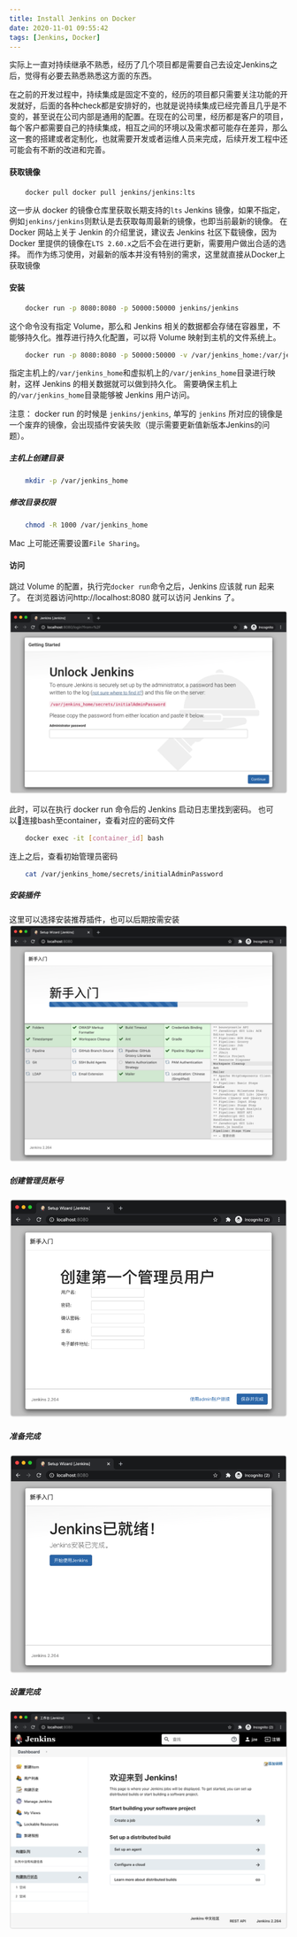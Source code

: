 ```yaml
---
title: Install Jenkins on Docker
date: 2020-11-01 09:55:42
tags: [Jenkins, Docker]
---
```


实际上一直对持续继承不熟悉，经历了几个项目都是需要自己去设定Jenkins之后，觉得有必要去熟悉熟悉这方面的东西。

<!--more-->

在之前的开发过程中，持续集成是固定不变的，经历的项目都只需要关注功能的开发就好，后面的各种check都是安排好的，也就是说持续集成已经完善且几乎是不变的，甚至说在公司内部是通用的配置。在现在的公司里，经历都是客户的项目，每个客户都需要自己的持续集成，相互之间的环境以及需求都可能存在差异，那么这一套的搭建或者定制化，也就需要开发或者运维人员来完成，后续开发工程中还可能会有不断的改进和完善。

#### 获取镜像
```sh
    docker pull docker pull jenkins/jenkins:lts
```
这一步从 docker 的镜像仓库里获取长期支持的`lts` Jenkins 镜像，如果不指定，例如`jenkins/jenkins`则默认是去获取每周最新的镜像，也即当前最新的镜像。
在 Docker 网站上关于 Jenkin 的介绍里说，建议去 Jenkins 社区下载镜像，因为 Docker 里提供的镜像在`LTS 2.60.x`之后不会在进行更新，需要用户做出合适的选择。
而作为练习使用，对最新的版本并没有特别的需求，这里就直接从Docker上获取镜像

#### 安装
```sh
    docker run -p 8080:8080 -p 50000:50000 jenkins/jenkins
```
这个命令没有指定 Volume，那么和 Jenkins 相关的数据都会存储在容器里，不能够持久化。推荐进行持久化配置，可以将 Volume 映射到主机的文件系统上。

```sh
    docker run -p 8080:8080 -p 50000:50000 -v /var/jenkins_home:/var/jenkins_home jenkins/jenkins
```
指定主机上的`/var/jenkins_home`和虚拟机上的`/var/jenkins_home`目录进行映射，这样 Jenkins 的相关数据就可以做到持久化。
需要确保主机上的`/var/jenkins_home`目录能够被 Jenkins 用户访问。

注意： docker run 的时候是 `jenkins/jenkins`, 单写的 `jenkins` 所对应的镜像是一个废弃的镜像，会出现插件安装失败（提示需要更新值新版本Jenkins的问题）。

##### 主机上创建目录
```sh
    mkdir -p /var/jenkins_home
```
##### 修改目录权限
```sh
    chmod -R 1000 /var/jenkins_home
```
Mac 上可能还需要设置`File Sharing`。

#### 访问
跳过 Volume 的配置，执行完`docker run`命令之后，Jenkins 应该就 run 起来了。 在浏览器访问http://localhost:8080 就可以访问 Jenkins 了。

![](/images/jenkins/jenkins_install_localhost_8080.png)

此时，可以在执行 docker run 命令后的 Jenkins 启动日志里找到密码。
也可以连接bash至container，查看对应的密码文件
```sh
    docker exec -it [container_id] bash
```
连上之后，查看初始管理员密码
```sh
    cat /var/jenkins_home/secrets/initialAdminPassword
```

##### 安装插件
这里可以选择安装推荐插件，也可以后期按需安装
![](/images/jenkins/jenkins_install_suggest_plugins.png)

##### 创建管理员账号
![](/images/jenkins/jenkins_create_admin_user.png)

##### 准备完成
![](/images/jenkins/jenkins_ready.png)

##### 设置完成
![](/images/jenkins/jenkins_welcome.png)